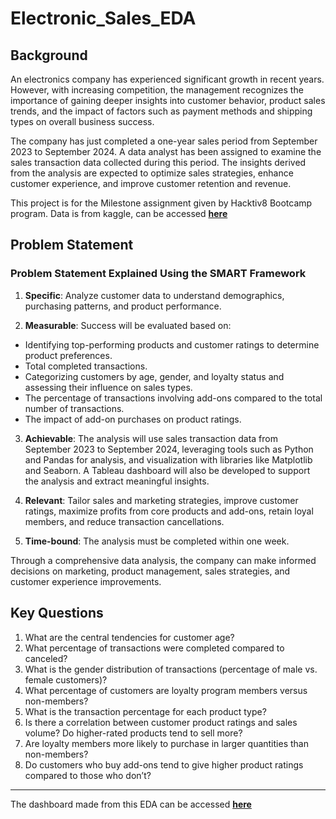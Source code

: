 # Electronic_Sales_EDA
## Background
An electronics company has experienced significant growth in recent years. However, with increasing competition, the management recognizes the importance of gaining deeper insights into customer behavior, product sales trends, and the impact of factors such as payment methods and shipping types on overall business success.

The company has just completed a one-year sales period from September 2023 to September 2024. A data analyst has been assigned to examine the sales transaction data collected during this period. The insights derived from the analysis are expected to optimize sales strategies, enhance customer experience, and improve customer retention and revenue.

This project is for the Milestone assignment given by Hacktiv8 Bootcamp program. Data is from kaggle, can be accessed __[here](https://www.kaggle.com/datasets/cameronseamons/electronic-sales-sep2023-sep2024)__

## Problem Statement
### Problem Statement Explained Using the SMART Framework
1. **Specific**:
Analyze customer data to understand demographics, purchasing patterns, and product performance.

2. **Measurable**:
Success will be evaluated based on:

- Identifying top-performing products and customer ratings to determine product preferences.
- Total completed transactions.
- Categorizing customers by age, gender, and loyalty status and assessing their influence on sales types.
- The percentage of transactions involving add-ons compared to the total number of transactions.
- The impact of add-on purchases on product ratings.
3. **Achievable**:
The analysis will use sales transaction data from September 2023 to September 2024, leveraging tools such as Python and Pandas for analysis, and visualization with libraries like Matplotlib and Seaborn. A Tableau dashboard will also be developed to support the analysis and extract meaningful insights.

4. **Relevant**:
Tailor sales and marketing strategies, improve customer ratings, maximize profits from core products and add-ons, retain loyal members, and reduce transaction cancellations.

5. **Time-bound**:
The analysis must be completed within one week.

Through a comprehensive data analysis, the company can make informed decisions on marketing, product management, sales strategies, and customer experience improvements.

## Key Questions
1. What are the central tendencies for customer age?
2. What percentage of transactions were completed compared to canceled?
3. What is the gender distribution of transactions (percentage of male vs. female customers)?
4. What percentage of customers are loyalty program members versus non-members?
5. What is the transaction percentage for each product type?
6. Is there a correlation between customer product ratings and sales volume? Do higher-rated products tend to sell more?
7. Are loyalty members more likely to purchase in larger quantities than non-members?
8. Do customers who buy add-ons tend to give higher product ratings compared to those who don’t?

---
The dashboard made from this EDA can be accessed __[here](https://public.tableau.com/app/profile/catherine.kezia.wijaya/viz/milestone_17297886994870/StatisticDescriptive?publish=yes)__

